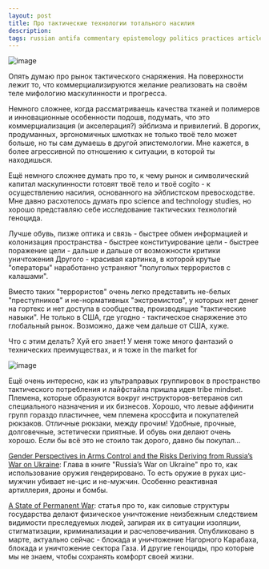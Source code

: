 ```yaml
---
layout: post
title: Про тактические технологии тотального насилия 
description: 
tags: russian antifa commentary epistemology politics practices articles links monitoring
---
```


![image](https://github.com/sansmerde/sansmerde.github.io/assets/156181842/063d3b1f-b7e5-4544-b8d7-4bcafa8fe433)


Опять думаю про рынок тактического снаряжения. На поверхности лежит то, что коммерциализируются желание реализовать на своём теле мифологию маскулинности и прогресса. 

Немного сложнее, когда рассматриваешь качества тканей и полимеров и инновационные особенности подошв, подумать, что это коммерциализация (и акселерация?) эйблизма и привилегий. В дорогих, продуманных, эргономичных шмотках не только твоё тело может больше, но ты сам думаешь в другой эпистемологии. Мне кажется, в более агрессивной по отношению к ситуации, в которой ты находишься.

Ещё немного сложнее думать про то, к чему рынок и символический капитал маскулинности готовят твоё тело и твоё cogito - к осуществлению насилия, основанного на эйблистском превосходстве. Мне давно расхотелось думать про science and technology studies, но хорошо представляю себе исследование тактических технологий геноцида.

Лучше обувь, пизже оптика и связь - быстрее обмен информацией и колонизация пространства - быстрее конституирование цели - быстрее поражение цели - дальше и дальше от возможности критики уничтожения Другого - красивая картинка, в которой крутые "операторы" наработанно устраняют "полуголых террористов с калашами".

Вместо таких "террористов" очень легко представить не-белых "преступников" и не-нормативных "экстремистов", у которых нет денег на гортекс и нет доступа в сообщества, производящие "тактические навыки". Не только в США, где угодно - тактическое снаряжение это глобальный рынок. Возможно, даже чем дальше от США, хуже.

Что с этим делать? Хуй его знает! У меня тоже много фантазий о технических преимуществах, и я тоже in the market for

![image](https://github.com/sansmerde/sansmerde.github.io/assets/156181842/a838bc63-0a26-4e52-a176-1ae2486cf6ae)

Ещё очень интересно, как из ультраправых группировок в пространство тактического потребления и лайфстайла пришла идея tribe mindset. Племена, которые образуются вокруг инструкторов-ветеранов сил специального назначения и их бизнесов. Хорошо, что левые аффинити групп гораздо пластичнее, чем племена кроссфита и покупателей рюкзаков. Отличные рюкзаки, между прочим! Удобные, прочные, долговечные, эстетически приятные. И обувь они делают очень хорошо. Если бы всё это не стоило так дорого, давно бы покупал...

[Gender Perspectives in Arms Control and the Risks Deriving from Russia’s War on Ukraine](https://link.springer.com/chapter/10.1007/978-3-031-32221-1_9): Глава в книге "Russia’s War on Ukraine" про то, как использование оружия гендерировано. То есть оружие в руках цис-мужчин убивает не-цис и не-мужчин. Особенно реактивная артиллерия, дроны и бомбы. 

[A State of Permanent War](https://www.utpjournals.press/doi/abs/10.3138/topia-2022-0048): статья про то, как силовые структуры государства делают физическое уничтожение неизбежным следствием видимости преследуемых людей, запирая их в ситуации изоляции, стигматизации, криминализации и расчеловечивания. Опубликовано в марте, актуально сейчас - блокада и уничтожение Нагорного Карабаха, блокада и уничтожение сектора Газа. И другие геноциды, про которые мы не знаем, чтобы сохранять комфорт своей жизни.
